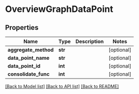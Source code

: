 # OverviewGraphDataPoint

## Properties
Name | Type | Description | Notes
------------ | ------------- | ------------- | -------------
**aggregate_method** | **str** |  | [optional] 
**data_point_name** | **str** |  | [optional] 
**data_point_id** | **int** |  | [optional] 
**consolidate_func** | **int** |  | [optional] 

[[Back to Model list]](../README.md#documentation-for-models) [[Back to API list]](../README.md#documentation-for-api-endpoints) [[Back to README]](../README.md)


